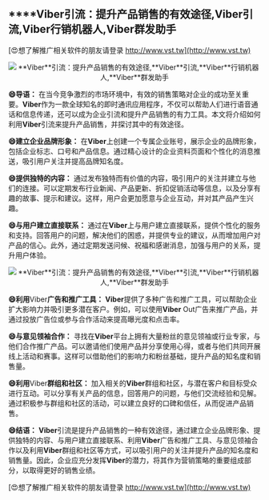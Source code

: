 ## ****Viber**引流：提升产品销售的有效途径,**Viber**引流,**Viber**行销机器人,**Viber**群发助手**

[😍想了解推广相关软件的朋友请登录 http://www.vst.tw](http://www.vst.tw)

 <center><img src="https://vst.tw/MP4/tuiguang/png/6.png" alt="**Viber**引流：提升产品销售的有效途径,**Viber**引流,**Viber**行销机器人,**Viber**群发助手"></center>

**😄导语：**
在当今竞争激烈的市场环境中，有效的销售策略对企业的成功至关重要。**Viber**作为一款全球知名的即时通讯应用程序，不仅可以帮助人们进行语音通话和信息传递，还可以成为企业引流和提升产品销售的有力工具。本文将介绍如何利用**Viber**引流来提升产品销售，并探讨其中的有效途径。

**😄建立企业品牌形象：**
在**Viber**上创建一个专属企业账号，展示企业的品牌形象，包括企业标志、口号和产品信息。通过精心设计的企业资料页面和个性化的消息推送，吸引用户关注并提高品牌知名度。

**😄提供独特的内容：**
通过发布独特而有价值的内容，吸引用户的关注并建立与他们的连接。可以定期发布行业新闻、产品更新、折扣促销活动等信息，以及分享有趣的故事、提示和建议。这样，用户会更加愿意与企业互动，并对其产品产生兴趣。

**😄与用户建立直接联系：**
通过在**Viber**上与用户建立直接联系，提供个性化的服务和支持。回答用户的问题，解决他们的困惑，并提供专业的建议，从而增加用户对产品的信心。此外，通过定期发送问候、祝福和感谢消息，加强与用户的关系，提升用户体验。

 <center><img src="https://vst.tw/MP4/tuiguang/png/0.png" alt="**Viber**引流：提升产品销售的有效途径,**Viber**引流,**Viber**行销机器人,**Viber**群发助手"></center>

**😄利用**Viber**广告和推广工具：**
**Viber**提供了多种广告和推广工具，可以帮助企业扩大影响力并吸引更多潜在客户。例如，可以使用**Viber** Out广告来推广产品，并通过投放广告位或参与合作活动来提高曝光度和点击率。

**😄与意见领袖合作：**
寻找在**Viber**平台上拥有大量粉丝的意见领袖或行业专家，与他们合作推广产品。可以邀请他们使用产品并分享使用心得，或者与他们共同开展线上活动和赛事。这样可以借助他们的影响力和粉丝基础，提升产品的知名度和销售量。

**😄利用**Viber**群组和社区：**
加入相关的**Viber**群组和社区，与潜在客户和目标受众进行互动。可以分享有关产品的信息，回答用户的问题，与他们交流经验和见解。通过积极参与群组和社区的活动，可以建立良好的口碑和信任，从而促进产品销售。

**😄结语：**
**Viber**引流是提升产品销售的一种有效途径，通过建立企业品牌形象、提供独特的内容、与用户建立直接联系、利用**Viber**广告和推广工具、与意见领袖合作以及利用**Viber**群组和社区等方式，可以吸引用户的关注并提升产品的知名度和销售量。因此，企业应充分发挥**Viber**的潜力，将其作为营销策略的重要组成部分，以取得更好的销售业绩。

[😍想了解推广相关软件的朋友请登录 http://www.vst.tw](http://www.vst.tw)



